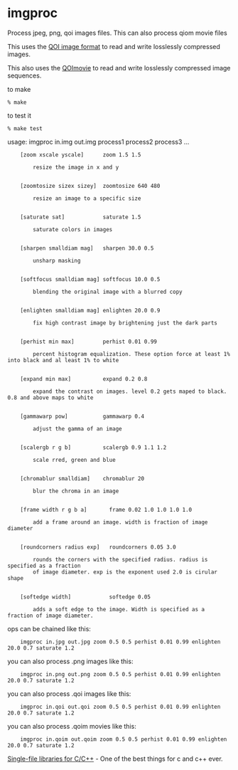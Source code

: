 # imgproc
Process jpeg, png, qoi images files.  This can also process qiom movie files

This uses the [QOI image format](https://github.com/phoboslab/qoi) to read and write losslessly compressed images.

This also uses the [QOImovie](https://github.com/PaulHaeberli/QOImovie) to read and write losslessly compressed image sequences.

to make
    
    % make 
    
to test it

    % make test

usage: imgproc in.img out.img process1 process2 process3 ...

        [zoom xscale yscale]      zoom 1.5 1.5
        
            resize the image in x and y
  
  
        [zoomtosize sizex sizey]  zoomtosize 640 480
        
            resize an image to a specific size
  
  
        [saturate sat]            saturate 1.5
        
            saturate colors in images
  
  
        [sharpen smalldiam mag]   sharpen 30.0 0.5
        
            unsharp masking 
  
  
        [softfocus smalldiam mag] softfocus 10.0 0.5
        
            blending the original image with a blurred copy
  
  
        [enlighten smalldiam mag] enlighten 20.0 0.9
        
            fix high contrast image by brightening just the dark parts
  
  
        [perhist min max]         perhist 0.01 0.99
        
            percent histogram equalization. These option force at least 1% into black and al least 1% to white
  
  
        [expand min max]          expand 0.2 0.8
        
            expand the contrast on images. level 0.2 gets maped to black. 0.8 and above maps to white
  
  
        [gammawarp pow]           gammawarp 0.4
        
            adjust the gamma of an image
  
  
        [scalergb r g b]          scalergb 0.9 1.1 1.2
        
            scale rred, green and blue
  
  
        [chromablur smalldiam]    chromablur 20
        
            blur the chroma in an image


        [frame width r g b a]       frame 0.02 1.0 1.0 1.0 1.0
        
            add a frame around an image. width is fraction of image diameter


        [roundcorners radius exp]   roundcorners 0.05 3.0
        
            rounds the corners with the specified radius. radius is specified as a fraction 
            of image diameter. exp is the exponent used 2.0 is cirular shape


        [softedge width]            softedge 0.05
        
            adds a soft edge to the image. Width is specified as a fraction of image diameter. 


ops can be chained like this:

        imgproc in.jpg out.jpg zoom 0.5 0.5 perhist 0.01 0.99 enlighten 20.0 0.7 saturate 1.2

you can also process .png images like this:

        imgproc in.png out.png zoom 0.5 0.5 perhist 0.01 0.99 enlighten 20.0 0.7 saturate 1.2

you can also process .qoi images like this:

        imgproc in.qoi out.qoi zoom 0.5 0.5 perhist 0.01 0.99 enlighten 20.0 0.7 saturate 1.2

you can also process .qoim movies like this:

        imgproc in.qoim out.qoim zoom 0.5 0.5 perhist 0.01 0.99 enlighten 20.0 0.7 saturate 1.2


[Single-file libraries for C/C++](https://github.com/nothings/stb) - One of the best things for c and c++ ever.
